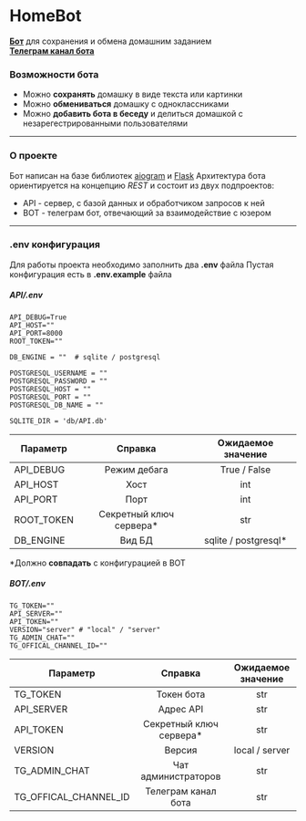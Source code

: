 # HomeBot


**[Бот](https://t.me/hw_assistant_bot)** для сохранения и обмена домашним заданием  
**[Телеграм канал бота](https://t.me/hw_assistant)**

### Возможности бота
* Можно **сохранять** домашку в виде текста или картинки
* Можно **обмениваться** домашку с одноклассниками
* Можно **добавить бота в беседу** и делиться домашкой с незарегестрированными пользователями
___
### О проекте
Бот написан на базе библиотек [aiogram](https://pypi.org/project/aiogram/) и [Flask](https://pypi.org/project/Flask/)
Архитектура бота ориентируется на концепцию _REST_ и состоит из двух подпроектов:
* API - сервер, с базой данных и обработчиком запросов к ней
* BOT - телеграм бот, отвечающий за взаимодействие с юзером
___
### .env конфигурация
Для работы проекта необходимо заполнить два **.env** файла
Пустая конфигурация есть в **.env.example** файла

##### API/.env
```
API_DEBUG=True
API_HOST=""
API_PORT=8000
ROOT_TOKEN=""

DB_ENGINE = ""  # sqlite / postgresql

POSTGRESQL_USERNAME = ""
POSTGRESQL_PASSWORD = ""
POSTGRESQL_HOST = ""
POSTGRESQL_PORT = ""
POSTGRESQL_DB_NAME = ""

SQLITE_DIR = 'db/API.db'
```
| Параметр   |         Справка         |  Ожидаемое значение  |
| ---------- | :---------------------: | :------------------: |
| API_DEBUG  |      Режим дебага       |     True / False     |
| API_HOST   |          Хост           |         int          |
| API_PORT   |          Порт           |         int          |
| ROOT_TOKEN | Секретный ключ сервера* |         str          |
| DB_ENGINE  |         Вид БД          | sqlite / postgresql* |

*Должно **совпадать** с конфигурацией в BOT

##### BOT/.env
```
TG_TOKEN=""
API_SERVER=""
API_TOKEN=""
VERSION="server" # "local" / "server"
TG_ADMIN_CHAT=""
TG_OFFICAL_CHANNEL_ID=""
```
| Параметр              |         Справка         | Ожидаемое значение |
| --------------------- | :---------------------: | :----------------: |
| TG_TOKEN              |       Токен бота        |        str         |
| API_SERVER            |        Адрес API        |        str         |
| API_TOKEN             | Секретный ключ сервера* |        str         |
| VERSION               |         Версия          |   local / server   |
| TG_ADMIN_CHAT         |   Чат администраторов   |        str         |
| TG_OFFICAL_CHANNEL_ID |   Телеграм канал бота   |        str         |
